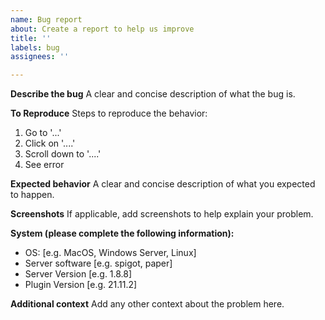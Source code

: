 ```yaml
---
name: Bug report
about: Create a report to help us improve
title: ''
labels: bug
assignees: ''

---
```


<!-- 
NOTE: Please do not merge multiple bugs into one issue.
It is easier to address the bugs if they are created as seperate issues
-->
**Describe the bug**
A clear and concise description of what the bug is.

**To Reproduce**
Steps to reproduce the behavior:
1. Go to '...'
2. Click on '....'
3. Scroll down to '....'
4. See error

**Expected behavior**
A clear and concise description of what you expected to happen.

**Screenshots**
If applicable, add screenshots to help explain your problem.

**System (please complete the following information):**
 - OS: [e.g. MacOS, Windows Server, Linux]
 - Server software [e.g. spigot, paper]
 - Server Version [e.g. 1.8.8]
 - Plugin Version [e.g. 21.11.2]

**Additional context**
Add any other context about the problem here.
